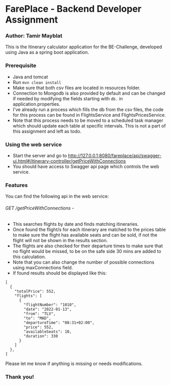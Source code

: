 # FarePlace - Backend Developer Assignment
### Author: Tamir Mayblat

This is the Itinerary calculator application for the BE-Challenge, developed using Java as a spring boot application.

### Prerequisite
* Java and tomcat
* Run ```mvn clean install```
* Make sure that both csv files are located in resources folder.  
* Connection to Mongodb is also provided by default and can be changed if needed by modifying the fields starting with ```db.``` in application.properties.
* I've already run a process which fills the db from the csv files, the code for this process can be found in FlightsService and FlightsPricesService.
* Note that this process needs to be moved to a scheduled task manager which should update each table at specific intervals. This is not a part of this assignment and left as todo.

### Using the web service
* Start the server and go to http://127.0.0.1:8080/fareplace/api/swagger-ui.html#/itinerary-controller/getPriceWithConnections
* You should have access to Swagger api page which controls the web service.

### Features
You can find the following api in the web service:

###### GET /getPriceWithConnections -
* This searches flights by date and finds matching itineraries.
* Once found the flight/s for each itinerary are matched to the prices table to make sure the flight has available seats and can be sold, if not the flight will not be shown in the results section.
* The flights are also checked for their departure times to make sure that no flight would be missed, to be on the safe side 30 mins are added to this calculation.
* Note that you can also change the number of possible connections using maxConnections field.
* If found results should be displayed like this:
```
[
  {
    "totalPrice": 552,
    "flights": [
      {
        "flightNumber": "1010",
        "date": "2022-01-13",
        "from": "TLV",
        "to": "MAD",
        "departureTime": "08:31+02:00",
        "price": 552,
        "availableSeats": 10,
        "duration": 330
      }
    ]
  },
]
```

Please let me know if anything is missing or needs modifications.
### Thank you!
